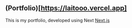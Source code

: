## (Portfolio)[https://laitooo.vercel.app]

This is my portfolio, developed using Next [Next.js](https://nextjs.org/)